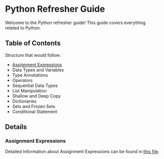 # Python Refresher Guide

Welcome to the Python refresher guide! This guide covers everything related to Python.

## Table of Contents
Structure that would follow: 
* [Assignment Expressions](./assignment_expressions)
* Data Types and Variables
* Type Annotations
* Operators
* Sequential Data Types
* List Manipulation
* Shallow and Deep Copy
* Dictionaries
* Sets and Frozen Sets
* Conditional Statement


## Details

### Assignment Expressions
Detailed Information about Assignment Expressions can be found in [this file](./assignment_expressions/README.md).

